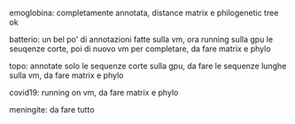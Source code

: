 emoglobina: completamente annotata, distance matrix e philogenetic tree ok

batterio: un bel po' di annotazioni fatte sulla vm, ora running sulla gpu le seuqenze corte, poi di nuovo vm per completare, da fare matrix e phylo 

topo: annotate solo le sequenze corte sulla gpu, da fare le sequenze lunghe sulla vm, da fare matrix e phylo

covid19: running on vm, da fare matrix e phylo

meningite: da fare tutto